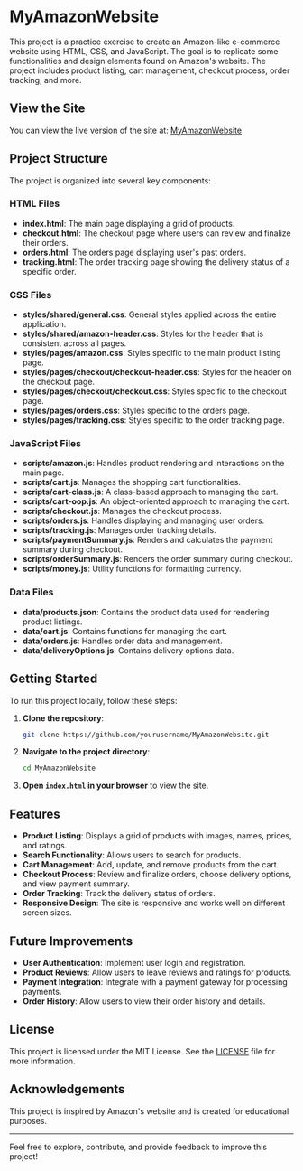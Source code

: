 # MyAmazonWebsite

This project is a practice exercise to create an Amazon-like e-commerce website using HTML, CSS, and JavaScript. The goal is to replicate some functionalities and design elements found on Amazon's website. The project includes product listing, cart management, checkout process, order tracking, and more.

## View the Site

You can view the live version of the site at: [MyAmazonWebsite](https://myamazonwebsite.netlify.app/)

## Project Structure

The project is organized into several key components:

### HTML Files

- **index.html**: The main page displaying a grid of products.
- **checkout.html**: The checkout page where users can review and finalize their orders.
- **orders.html**: The orders page displaying user's past orders.
- **tracking.html**: The order tracking page showing the delivery status of a specific order.

### CSS Files

- **styles/shared/general.css**: General styles applied across the entire application.
- **styles/shared/amazon-header.css**: Styles for the header that is consistent across all pages.
- **styles/pages/amazon.css**: Styles specific to the main product listing page.
- **styles/pages/checkout/checkout-header.css**: Styles for the header on the checkout page.
- **styles/pages/checkout/checkout.css**: Styles specific to the checkout page.
- **styles/pages/orders.css**: Styles specific to the orders page.
- **styles/pages/tracking.css**: Styles specific to the order tracking page.

### JavaScript Files

- **scripts/amazon.js**: Handles product rendering and interactions on the main page.
- **scripts/cart.js**: Manages the shopping cart functionalities.
- **scripts/cart-class.js**: A class-based approach to managing the cart.
- **scripts/cart-oop.js**: An object-oriented approach to managing the cart.
- **scripts/checkout.js**: Manages the checkout process.
- **scripts/orders.js**: Handles displaying and managing user orders.
- **scripts/tracking.js**: Manages order tracking details.
- **scripts/paymentSummary.js**: Renders and calculates the payment summary during checkout.
- **scripts/orderSummary.js**: Renders the order summary during checkout.
- **scripts/money.js**: Utility functions for formatting currency.

### Data Files

- **data/products.json**: Contains the product data used for rendering product listings.
- **data/cart.js**: Contains functions for managing the cart.
- **data/orders.js**: Handles order data and management.
- **data/deliveryOptions.js**: Contains delivery options data.

## Getting Started

To run this project locally, follow these steps:

1. **Clone the repository**:
    ```sh
    git clone https://github.com/yourusername/MyAmazonWebsite.git
    ```

2. **Navigate to the project directory**:
    ```sh
    cd MyAmazonWebsite
    ```

3. **Open `index.html` in your browser** to view the site.

## Features

- **Product Listing**: Displays a grid of products with images, names, prices, and ratings.
- **Search Functionality**: Allows users to search for products.
- **Cart Management**: Add, update, and remove products from the cart.
- **Checkout Process**: Review and finalize orders, choose delivery options, and view payment summary.
- **Order Tracking**: Track the delivery status of orders.
- **Responsive Design**: The site is responsive and works well on different screen sizes.

## Future Improvements

- **User Authentication**: Implement user login and registration.
- **Product Reviews**: Allow users to leave reviews and ratings for products.
- **Payment Integration**: Integrate with a payment gateway for processing payments.
- **Order History**: Allow users to view their order history and details.

## License

This project is licensed under the MIT License. See the [LICENSE](LICENSE) file for more information.

## Acknowledgements

This project is inspired by Amazon's website and is created for educational purposes.

---

Feel free to explore, contribute, and provide feedback to improve this project!
